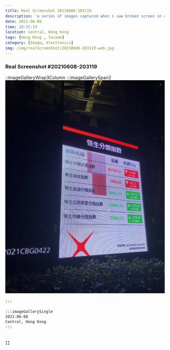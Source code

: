 ```yaml
---
title: Real Screenshot 20210608-203119
description: 'a series of images captured when i saw broken screen in city'
date: 2021-06-08  
time: 20:31:19
location: Central, Hong Kong 
tags: [Hong Kong , facade]
category: [Image, electronics]
img: /img/realScreenShot/20210608-203119-web.jpg
---
```


### Real Screenshot #20210608-203119
::imageGalleryWrap3Column
    :::imageGallerySpan2
     ![Alttext](/img/realScreenShot/20210608-203119-web.jpg)  

    :::

    :::imageGallerySingle
    2021-06-08  
    Central, Hong Kong 
    :::
::
---